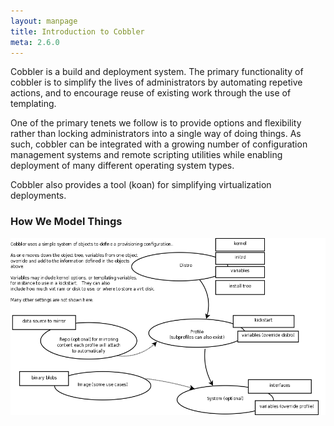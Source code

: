 ```yaml
---
layout: manpage
title: Introduction to Cobbler
meta: 2.6.0
---
```


Cobbler is a build and deployment system. The primary functionality of cobbler is to simplify the lives of administrators by automating repetive actions, and to encourage reuse of existing work through the use of templating.

One of the primary tenets we follow is to provide options and flexibility rather than locking administrators into a single way of doing things. As such, cobbler can be integrated with a growing number of configuration management systems and remote scripting utilities while enabling deployment of many different operating system types.

Cobbler also provides a tool (koan) for simplifying virtualization deployments.

### How We Model Things

![object tree diagram](/images/how-we-do.png)
